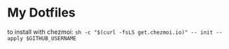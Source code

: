 # My Dotfiles
to install with chezmoi:
```sh -c "$(curl -fsLS get.chezmoi.io)" -- init --apply $GITHUB_USERNAME```
